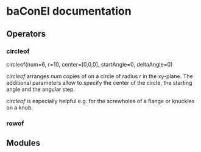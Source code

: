 # baConEl documentation
## Operators
### circleof
circleof(num=6, r=10, center=[0,0,0], startAngle=0, deltaAngle=0) <object>

*circleof* arranges *num* copies of <object> on a circle of radius *r* in the xy-plane.
The additional parameters allow to specify the center of the circle, the starting angle and the angular step.

*circleof* is especially helpful e.g. for the screwholes of a flange or knuckles on a knob.

### rowof

## Modules
